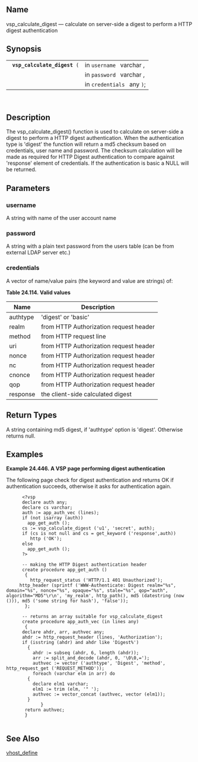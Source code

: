 <div id="fn_vsp_calculate_digest" class="refentry">

<div class="titlepage">

</div>

<div class="refnamediv">

## Name

vsp_calculate_digest — calculate on server-side a digest to perform a
HTTP digest authentication

</div>

<div class="refsynopsisdiv">

## Synopsis

<div id="fsyn_vsp_calculate_digest" class="funcsynopsis">

|                                   |                            |
|-----------------------------------|----------------------------|
| ` `**`vsp_calculate_digest`**` (` | in `username ` varchar ,   |
|                                   | in `password ` varchar ,   |
|                                   | in `credentials ` any `)`; |

<div class="funcprototype-spacer">

 

</div>

</div>

</div>

<div id="desc_vsp_calculate_digest" class="refsect1">

## Description

The vsp_calculate_digest() function is used to calculate on server-side
a digest to perform a HTTP digest authentication. When the
authentication type is 'digest' the function will return a md5 checksum
based on credentials, user name and password. The checksum calculation
will be made as required for HTTP Digest authentication to compare
against 'response' element of credentials. If the authentication is
basic a NULL will be returned.

</div>

<div id="params_vsp_calculate_digest" class="refsect1">

## Parameters

<div id="id118677" class="refsect2">

### username

A string with name of the user account name

</div>

<div id="id118680" class="refsect2">

### password

A string with a plain text password from the users table (can be from
external LDAP server etc.)

</div>

<div id="id118683" class="refsect2">

### credentials

A vector of name/value pairs (the keyword and value are strings) of:

<div id="id118686" class="table">

**Table 24.114. Valid values**

<div class="table-contents">

| Name     | Description                            |
|----------|----------------------------------------|
| authtype | 'digest' or 'basic'                    |
| realm    | from HTTP Authorization request header |
| method   | from HTTP request line                 |
| uri      | from HTTP Authorization request header |
| nonce    | from HTTP Authorization request header |
| nc       | from HTTP Authorization request header |
| cnonce   | from HTTP Authorization request header |
| qop      | from HTTP Authorization request header |
| response | the client-side calculated digest      |

</div>

</div>

  

</div>

</div>

<div id="ret_vsp_calculate_digest" class="refsect1">

## Return Types

A string containing md5 digest, if 'authtype' option is 'digest'.
Otherwise returns null.

</div>

<div id="examples_vsp_calculate_digest_01" class="refsect1">

## Examples

<div id="ex_vsp_calculate_digest_01" class="example">

**Example 24.446. A VSP page performing digest authentication**

<div class="example-contents">

The following page check for digest authentication and returns OK if
authentication succeeds, otherwise it asks for authentication again.

``` programlisting
      <?vsp
      declare auth any;
      declare cs varchar;
      auth := app_auth_vec (lines);
      if (not isarray (auth))
        app_get_auth ();
      cs := vsp_calculate_digest ('u1', 'secret', auth);
      if (cs is not null and cs = get_keyword ('response',auth))
         http ('OK');
      else
        app_get_auth ();
      ?>

      -- making the HTTP Digest authentication header
      create procedure app_get_auth ()
       {
         http_request_status ('HTTP/1.1 401 Unauthorized');
     http_header (sprintf ('WWW-Authenticate: Digest realm="%s", domain="%s", nonce="%s", opaque="%s", stale="%s", qop="auth", algorithm="MD5"\r\n', 'my_realm', http_path(), md5 (datestring (now ())), md5 ('some string for hash'), 'false'));
       };

      -- returns an array suitable for vsp_calculate_digest
      create procedure app_auth_vec (in lines any)
       {
      declare ahdr, arr, authvec any;
      ahdr := http_request_header (lines, 'Authorization');
      if (isstring (ahdr) and ahdr like 'Digest%')
        {
          ahdr := subseq (ahdr, 6, length (ahdr));
          arr := split_and_decode (ahdr, 0, '\0\0,=');
          authvec := vector ('authtype', 'Digest', 'method', http_request_get ('REQUEST_METHOD'));
          foreach (varchar elm in arr) do
        {
          declare elm1 varchar;
          elm1 := trim (elm, '" ');
          authvec := vector_concat (authvec, vector (elm1));
        }
             }
       return authvec;
       }
      
```

</div>

</div>

  

</div>

<div id="seealso_vsp_calculate_digest_01" class="refsect1">

## See Also

<a href="fn_vhost_define.html" class="link"
title="VHOST_DEFINE">vhost_define</a>

</div>

</div>

